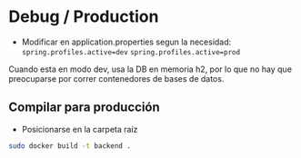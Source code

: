 # Debug / Production
- Modificar en application.properties segun la necesidad:
    `spring.profiles.active=dev`
    `spring.profiles.active=prod`

Cuando esta en modo dev, usa la DB en memoria h2, por lo que no hay que preocuparse por correr contenedores de bases de datos.

## Compilar para producción
- Posicionarse en la carpeta raíz
```bash
sudo docker build -t backend .
```
